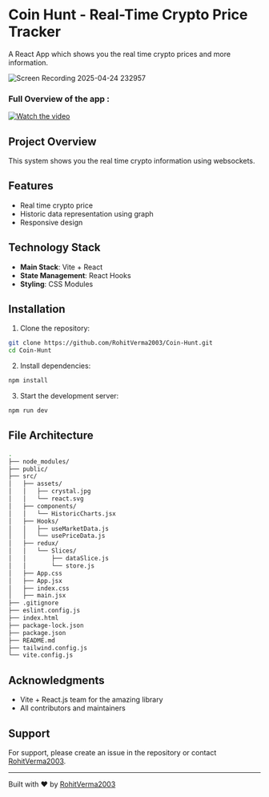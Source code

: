 # Coin Hunt - Real-Time Crypto Price Tracker

A React App which shows you the real time crypto prices and more information.

![Screen Recording 2025-04-24 232957](https://github.com/user-attachments/assets/8f88d3f3-1999-4505-9a91-7322473b076a)

### Full Overview of the app :
[![Watch the video](https://www.pngmart.com/files/20/Youtube-Logo-PNG-Transparent-Picture-200x200.png)](https://youtu.be/EzBv2Ydmm98)

## Project Overview

This system shows you the real time crypto information using websockets.

## Features
- Real time crypto price
- Historic data representation using graph
- Responsive design

## Technology Stack

- **Main Stack**: Vite + React
- **State Management**: React Hooks
- **Styling**: CSS Modules

## Installation

1. Clone the repository:
```bash
git clone https://github.com/RohitVerma2003/Coin-Hunt.git
cd Coin-Hunt
```

2. Install dependencies:
```bash
npm install
```

3. Start the development server:
```bash
npm run dev
```

## File Architecture
```bash
.
├── node_modules/
├── public/
├── src/
│   ├── assets/
│   │   ├── crystal.jpg
│   │   └── react.svg
│   ├── components/
│   │   └── HistoricCharts.jsx
│   ├── Hooks/
│   │   ├── useMarketData.js
│   │   └── usePriceData.js
│   ├── redux/
│   │   └── Slices/
│   │       ├── dataSlice.js
│   │       └── store.js
│   ├── App.css
│   ├── App.jsx
│   ├── index.css
│   ├── main.jsx
├── .gitignore
├── eslint.config.js
├── index.html
├── package-lock.json
├── package.json
├── README.md
├── tailwind.config.js
└── vite.config.js
```

## Acknowledgments

- Vite + React.js team for the amazing library
- All contributors and maintainers

## Support

For support, please create an issue in the repository or contact [RohitVerma2003](https://github.com/RohitVerma2003).

---

Built with ❤️ by [RohitVerma2003](https://github.com/RohitVerma2003)

